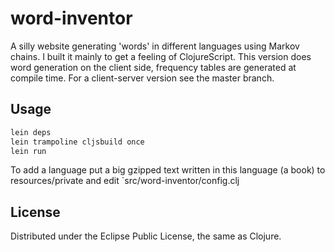 # word-inventor

A silly website generating 'words' in different languages using Markov chains.
I built it mainly to get a feeling of ClojureScript.
This version does word generation on the client side, frequency tables are generated at compile time.
For a client-server version see the master branch.

## Usage

```bash
lein deps
lein trampoline cljsbuild once
lein run
```

To add a language put a big gzipped text written in this language (a book) to resources/private and edit `src/word-inventor/config.clj

## License

Distributed under the Eclipse Public License, the same as Clojure.

